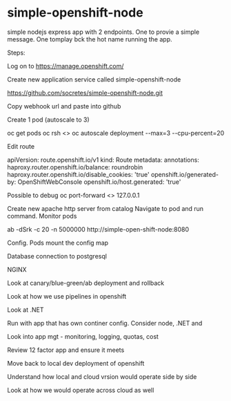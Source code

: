 # simple-openshift-node

simple nodejs express app with 2 endpoints. One to provie a simple message. One tomplay bck the hot name running the app.

Steps:

Log on to https://manage.openshift.com/

Create new application service called simple-openshift-node

https://github.com/socretes/simple-openshift-node.git

Copy webhook url and paste into github

Create 1 pod (autoscale to 3) 

oc get pods
oc rsh <<name-of-pod>>
oc autoscale deployment --max=3 --cpu-percent=20

Edit route

apiVersion: route.openshift.io/v1
kind: Route
metadata:
  annotations:
    haproxy.router.openshift.io/balance: roundrobin
    haproxy.router.openshift.io/disable_cookies: 'true'
    openshift.io/generated-by: OpenShiftWebConsole
    openshift.io/host.generated: 'true'

Possible to debug
oc port-forward <<name-of-pod>> 127.0.0.1

Create new apache http server from catalog
Navigate to pod and run command. Monitor pods

ab -dSrk -c 20 -n 5000000 http://simple-open-shift-node:8080

Config. Pods mount the config map

Database connection to postgresql

NGINX

Look at canary/blue-green/ab deployment and rollback

Look at how we use pipelines in openshift

Look at .NET

Run with app that has own continer config. Consider node, .NET and 

Look into app mgt - monitoring, logging, quotas, cost

Review 12 factor app and ensure it meets

Move back to local dev deployment of openshift

Understand how local and cloud vrsion would operate side by side

Look at how we would operate across cloud as well
